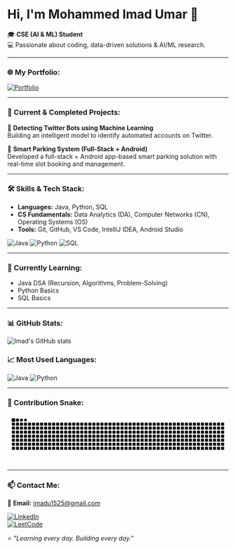 # Hi, I'm Mohammed Imad Umar 👋

🎓 **CSE (AI & ML) Student**  
💻 Passionate about coding, data-driven solutions & AI/ML research.

---

### 🌐 My Portfolio:
[![Portfolio](https://img.shields.io/badge/🌎%20Visit%20My%20Portfolio-Click%20Here-blueviolet?style=for-the-badge)](https://mohammed-imad-umar-portfolio.netlify.app/)

---

### 🔭 Current & Completed Projects:
🚀 **Detecting Twitter Bots using Machine Learning**  
Building an intelligent model to identify automated accounts on Twitter.

📱 **Smart Parking System (Full-Stack + Android)**  
Developed a full-stack + Android app-based smart parking solution with real-time slot booking and management.

---

### 🛠️ Skills & Tech Stack:
- **Languages:** Java, Python, SQL  
- **CS Fundamentals:** Data Analytics (DA), Computer Networks (CN), Operating Systems (OS)  
- **Tools:** Git, GitHub, VS Code, IntelliJ IDEA, Android Studio

![Java](https://img.shields.io/badge/Code-Java-orange?style=flat-square&logo=java)
![Python](https://img.shields.io/badge/Code-Python-blue?style=flat-square&logo=python)
![SQL](https://img.shields.io/badge/Database-MySQL-lightblue?style=flat-square&logo=mysql)

---

### 🌱 Currently Learning:
- Java DSA (Recursion, Algorithms, Problem-Solving)  
- Python Basics  
- SQL Basics

---

### 📊 GitHub Stats:
![Imad's GitHub stats](https://github-readme-stats.vercel.app/api?username=mohammed-imad-umar&show_icons=true&theme=tokyonight)

### 📈 Most Used Languages:
![Java](https://img.shields.io/badge/Java-99%25-orange?style=for-the-badge&logo=java)
![Python](https://img.shields.io/badge/Python-88%25-blue?style=for-the-badge&logo=python)

---

### 🐍 Contribution Snake:
![snake gif](https://raw.githubusercontent.com/mohammed-imad-umar/mohammed-imad-umar/output/github-contribution-grid-snake.svg)

---

### 📫 Contact Me:
📧 **Email:** [imadu1525@gmail.com](mailto:imadu1525@gmail.com)  

[![LinkedIn](https://img.shields.io/badge/LinkedIn-Connect-blue?style=flat-square&logo=linkedin)](https://www.linkedin.com/in/mohammed-imad-umar/)  
[![LeetCode](https://img.shields.io/badge/LeetCode-Profile-orange?style=flat-square&logo=leetcode)](https://leetcode.com/mohammed_imad_umar/)  

⭐ *"Learning every day. Building every day."*
